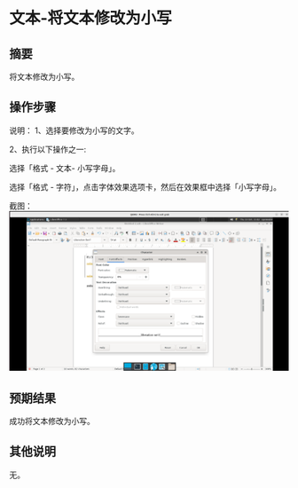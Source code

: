 # 文本-将文本修改为小写

## 摘要

将文本修改为小写。

## 操作步骤

说明：
1、选择要修改为小写的文字。

2、执行以下操作之一:

  选择「格式 - 文本- 小写字母」。

  选择「格式 - 字符」，点击字体效果选项卡，然后在效果框中选择「小写字母」。

截图：![image](./img/z35.png)

## 预期结果

成功将文本修改为小写。

## 其他说明

无。

